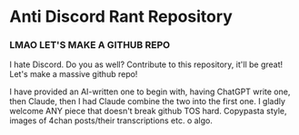 # Anti Discord Rant Repository

### LMAO LET'S MAKE A GITHUB REPO

I hate Discord. Do you as well? Contribute to this repository, it'll be great! Let's make a massive github repo!

I have provided an AI-written one to begin with, having ChatGPT write one, then Claude, then I had Claude combine the two into the first one. I gladly welcome ANY piece that doesn't break github TOS hard. Copypasta style, images of 4chan posts/their transcriptions etc. o algo.
